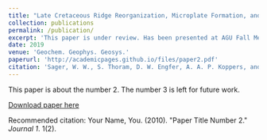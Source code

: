 ```yaml
---
title: "Late Cretaceous Ridge Reorganization, Microplate Formation, and the Evolution of the Rio Grande Rise – Walvis Ridge Hot Spot Twins, South Atlantic Ocean."
collection: publications
permalink: /publication/
excerpt: 'This paper is under review. Has been presented at AGU Fall Meeting 2015'
date: 2019
venue: 'Geochem. Geophys. Geosys.'
paperurl: 'http://academicpages.github.io/files/paper2.pdf'
citation: 'Sager, W. W., S. Thoram, D. W. Engfer, A. A. P. Koppers, and C. Class (2019). &quot;Late Cretaceous Ridge Reorganization, Microplate Formation, and the Evolution of the Rio Grande Rise – Walvis Ridge Hot Spot Twins, South Atlantic Ocean.&quot; <i>Geochem. Geophys. Geosys.</i>. 1(2).'
---
```

This paper is about the number 2. The number 3 is left for future work.

[Download paper here](http://academicpages.github.io/files/paper2.pdf)

Recommended citation: Your Name, You. (2010). "Paper Title Number 2." <i>Journal 1</i>. 1(2).
